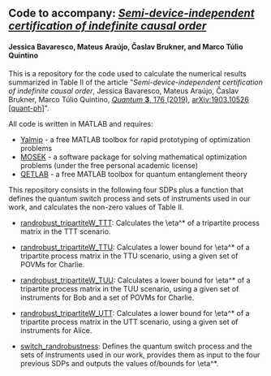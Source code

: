 ## Code to accompany: *[Semi-device-independent certification of indefinite causal order](https://arxiv.org/abs/1903.10526)*
#### Jessica Bavaresco, Mateus Araújo, Časlav Brukner, and Marco Túlio Quintino

This is a repository for the code used to calculate the numerical results summarized in Table II of the article "*Semi-device-independent certification of indefinite causal order*, Jessica Bavaresco, Mateus Araújo, Časlav Brukner, Marco Túlio Quintino, [*Quantum* **3**, 176 (2019)](https://quantum-journal.org/papers/q-2019-08-19-176/), [arXiv:1903.10526 [quant-ph]](https://arxiv.org/abs/1903.10526)".

All code is written in MATLAB and requires:
- [Yalmip](https://yalmip.github.io) - a free MATLAB toolbox for rapid prototyping of optimization problems
- [MOSEK](https://www.mosek.com) - a software package for solving mathematical optimization problems (under the free personal academic license)
- [QETLAB](http://www.qetlab.com/) - a free MATLAB toolbox for quantum entanglement theory

This repository consists in the following four SDPs plus a function that defines the quantum switch process and sets of instruments used in our work, and calculates the non-zero values of Table II.

- [randrobust_tripartiteW_TTT](https://github.com/jessicabavaresco/SDI-causality/blob/master/randrobust_tripartiteW_TTT.m):
Calculates the \eta^* of a tripartite process matrix in the TTT scenario.

- [randrobust_tripartiteW_TTU](https://github.com/jessicabavaresco/SDI-causality/blob/master/randrobust_tripartiteW_TTU.m):
Calculates a lower bound for \eta^* of a tripartite process matrix in the TTU scenario, using a given set of POVMs for Charlie.

- [randrobust_tripartiteW_TUU](https://github.com/jessicabavaresco/SDI-causality/blob/master/randrobust_tripartiteW_TUU.m):
Calculates a lower bound for \eta^* of a tripartite process matrix in the TUU scenario, using a given set of instruments for Bob and a set of POVMs for Charlie.

- [randrobust_tripartiteW_UTT](https://github.com/jessicabavaresco/SDI-causality/blob/master/randrobust_tripartiteW_UTT.m):
Calculates a lower bound for \eta^* of a tripartite process matrix in the UTT scenario, using a given set of instruments for Alice.

- [switch_randrobustness](https://github.com/jessicabavaresco/SDI-causality/blob/master/switch_randrobustness.m):
Defines the quantum switch process and the sets of instruments used in our work, provides them as input to the four previous SDPs and outputs the values of/bounds for \eta^*.


